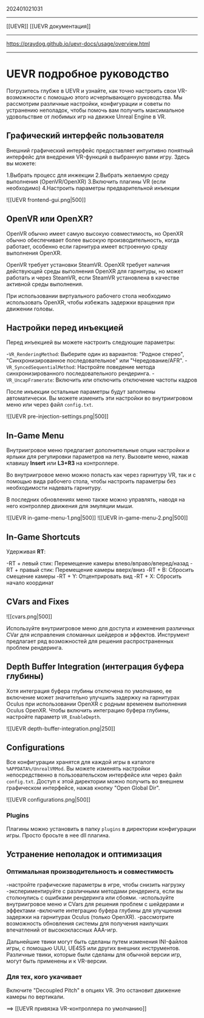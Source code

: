 202401021031
***
[[UEVR]]
[[UEVR документация]]
***
https://praydog.github.io/uevr-docs/usage/overview.html
***
# UEVR подробное руководство
Погрузитесь глубже в UEVR и узнайте, как точно настроить свои VR-возможности с помощью этого исчерпывающего руководства. Мы рассмотрим различные настройки, конфигурации и советы по устранению неполадок, чтобы помочь вам получить максимальное удовольствие от любимых игр на движке Unreal Engine в VR.

## Графический интерфейс пользователя
Внешний графический интерфейс предоставляет интуитивно понятный интерфейс для внедрения VR-функций в выбранную вами игру. Здесь вы можете:

1.Выбрать процесс для инжекции
2.Выбрать желаемую среду выполнения (OpenVR/OpenXR)
3.Включить плагины VR (если необходимо)
4.Настроить параметры предварительной инъекции

![[UEVR frontend-gui.png|500]]

## OpenVR или OpenXR?
OpenVR обычно имеет самую высокую совместимость, но OpenXR обычно обеспечивает более высокую производительность, когда работает, особенно если гарнитура имеет встроенную среду выполнения OpenXR.

OpenVR требует установки SteamVR. 
OpenXR требует наличия действующей среды выполнения OpenXR для гарнитуры, 
но может работать и через SteamVR, если SteamVR установлена в качестве активной среды выполнения.

При использовании виртуального рабочего стола необходимо использовать OpenXR, 
чтобы избежать задержки вращения при движении головы.

## Настройки перед инъекцией
Перед инъекцией вы можете настроить следующие параметры:

-`VR_RenderingMethod`: Выберите один из вариантов: "Родное стерео", "Синхронизированное последовательное" или "Чередование/AFR".
-`VR_SyncedSequentialMethod`: Настройте поведение метода синхронизированного последовательного рендеринга.
-`VR_UncapFramerate`: Включить или отключить отключение частоты кадров

После инъекции остальные параметры будут заполнены автоматически. 
Вы можете изменить эти настройки во внутриигровом меню или через файл `config.txt`.

![[UEVR pre-injection-settings.png|500]]

## In-Game Menu
Внутриигровое меню предлагает дополнительные опции настройки и ярлыки для регулировки параметров на лету. 
Вызовите меню, нажав клавишу **Insert** или **L3+R3** на контроллере.

Во внутриигровое меню можно попасть как через гарнитуру VR, так и с помощью вида рабочего стола, 
чтобы настроить параметры без необходимости надевать гарнитуру.

В последних обновлениях меню также можно управлять, наводя на него контроллер движения для эмуляции мыши.

![[UEVR in-game-menu-1.png|500]]
![[UEVR in-game-menu-2.png|500]]

## In-Game Shortcuts
Удерживая **RT**:

-RT + левый стик: Перемещение камеры влево/вправо/вперед/назад
-RT + правый стик: Перемещение камеры вверх/вниз
-RT + B: Сбросить смещение камеры
-RT + Y: Отцентрировать вид
-RT + X: Сбросить начало координат

## CVars and Fixes
![[cvars.png|500]]

Используйте внутриигровое меню для доступа и изменения различных CVar для исправления сломанных шейдеров и эффектов. 
Инструмент предлагает ряд возможностей для решения распространенных проблем рендеринга.

## Depth Buffer Integration (интеграция буфера глубины)
Хотя интеграция буфера глубины отключена по умолчанию, 
ее включение может значительно улучшить задержку на гарнитурах Oculus при использовании OpenXR с родным временем выполнения Oculus OpenXR. Чтобы включить интеграцию буфера глубины, настройте параметр `VR_EnableDepth`.

![[UEVR depth-buffer-integration.png|250]]

## Configurations
Все конфигурации хранятся для каждой игры в каталоге `%APPDATA%/UnrealVRMod`. 
Вы можете изменять настройки непосредственно в пользовательском интерфейсе или через файл `config.txt`. 
Доступ к этой директории можно получить во внешнем графическом интерфейсе, нажав кнопку "Open Global Dir".

![[UEVR configurations.png|500]]

### Plugins
Плагины можно установить в папку `plugins` в директории конфигурации игры. 
Просто бросьте в нее dll плагина.

## Устранение неполадок и оптимизация
### Оптимальная производительность и совместимость

-настройте графические параметры в игре, чтобы снизить нагрузку
-экспериментируйте с различными методами рендеринга, если вы столкнулись с ошибками рендеринга или сбоями.
-используйте внутриигровое меню и CVars для решения проблем с шейдерами и эффектами
-включите интеграцию буфера глубины для улучшения задержки на гарнитурах Oculus (только OpenXR).
-рассмотрите возможность обновления системы для получения наилучших впечатлений от высококлассных AAA-игр.

Дальнейшие твики могут быть сделаны путем изменения INI-файлов игры, с помощью UUU, UE4SS или других внешних инструментов. 
Различные твики, которые были сделаны для обычной версии игр, могут быть применены и к VR-версии.

### Для тех, кого укачивает
Включите "Decoupled Pitch" в опциях VR. Это остановит движение камеры по вертикали.

==>
[[UEVR привязка VR-контроллера по умолчанию]]